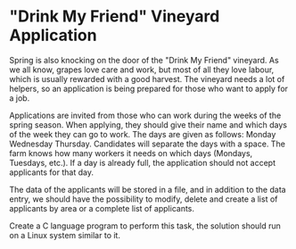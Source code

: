 # "Drink My Friend" Vineyard Application

Spring is also knocking on the door of the "Drink My Friend" vineyard. 
As we all know, grapes love care and work, but most of all they love labour, which is usually rewarded with a good harvest. 
The vineyard needs a lot of helpers, so an application is being prepared for those who want to apply for a job.

Applications are invited from those who can work during the weeks of the spring season. 
When applying, they should give their name and which days of the week they can go to work. The days are given as follows: Monday Wednesday Thursday. 
Candidates will separate the days with a space. The farm knows how many workers it needs on which days (Mondays, Tuesdays, etc.). 
If a day is already full, the application should not accept applicants for that day.

The data of the applicants will be stored in a file, and in addition to the data entry, we should have the possibility 
to modify, delete and create a list of applicants by area or a complete list of applicants.

Create a C language program to perform this task, the solution should run on a Linux system similar to it. 
